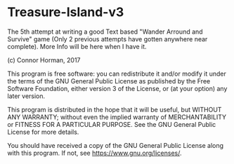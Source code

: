 # Treasure-Island-v3

The 5th attempt at writing a good Text based "Wander Arround and Survive" game (Only 2 previous attempts have gotten anywhere
near complete). More Info will be here when I have it.

(c) Connor Horman, 2017

  This program is free software: you can redistribute it and/or modify
  it under the terms of the GNU General Public License as published by
  the Free Software Foundation, either version 3 of the License, or
  (at your option) any later version.

  This program is distributed in the hope that it will be useful,
  but WITHOUT ANY WARRANTY; without even the implied warranty of
  MERCHANTABILITY or FITNESS FOR A PARTICULAR PURPOSE.  See the
  GNU General Public License for more details.

  You should have received a copy of the GNU General Public License
  along with this program.  If not, see <https://www.gnu.org/licenses/>.

